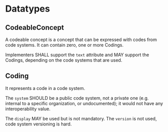 # Datatypes

## CodeableConcept

A codeable concept is a concept that can be expressed with codes from code systems.
It can contain zero, one or more Codings.

Implementers SHALL support the `text` attribute and MAY support the Codings, depending on the code systems that are used.


## Coding

It represents a code in a code system.


The `system` SHOULD be a public code system, not a private one (e.g. internal to a specific organization, or undocumented); it would not have any interoperability value.

The `display` MAY be used but is not mandatory.
The `version` is not used, code system versioning is hard.

